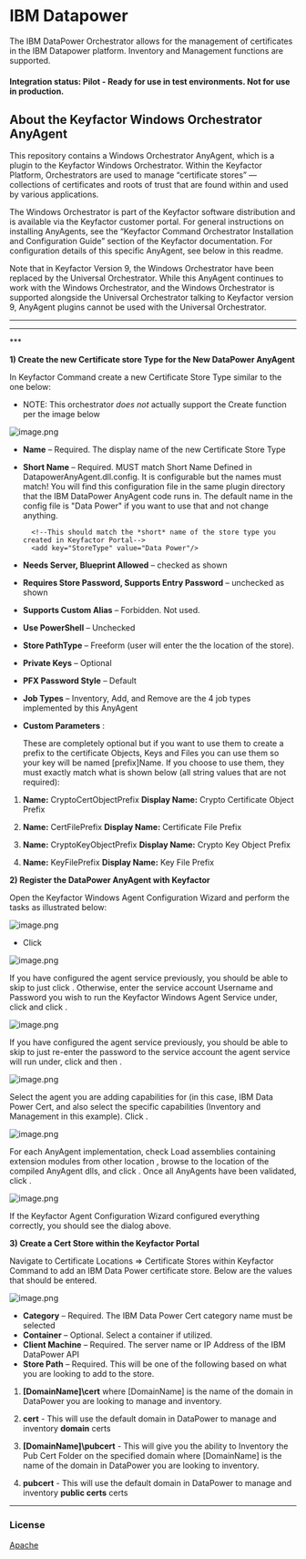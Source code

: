 # IBM Datapower

The IBM DataPower Orchestrator allows for the management of certificates in the IBM Datapower platform. Inventory and Management functions are supported.

#### Integration status: Pilot - Ready for use in test environments. Not for use in production.

## About the Keyfactor Windows Orchestrator AnyAgent

This repository contains a Windows Orchestrator AnyAgent, which is a plugin to the Keyfactor Windows Orchestrator. Within the Keyfactor Platform, Orchestrators are used to manage “certificate stores” &mdash; collections of certificates and roots of trust that are found within and used by various applications.

The Windows Orchestrator is part of the Keyfactor software distribution and is available via the Keyfactor customer portal. For general instructions on installing AnyAgents, see the “Keyfactor Command Orchestrator Installation and Configuration Guide” section of the Keyfactor documentation. For configuration details of this specific AnyAgent, see below in this readme.

Note that in Keyfactor Version 9, the Windows Orchestrator have been replaced by the Universal Orchestrator. While this AnyAgent continues to work with the Windows Orchestrator, and the Windows Orchestrator is supported alongside the Universal Orchestrator talking to Keyfactor version 9, AnyAgent plugins cannot be used with the Universal Orchestrator.

---




---

﻿*** 

**1) Create the new Certificate store Type for the New DataPower AnyAgent**

In Keyfactor Command create a new Certificate Store Type similar to the one below:
- NOTE: This orchestrator _does not_ actually support the Create function per the image below

![image.png](/Images/CertStoreTypes.png)


- **Name** – Required. The display name of the new Certificate Store Type
- **Short Name** – Required. MUST match Short Name Defined in DatapowerAnyAgent.dll.config.  It is configurable but the names must match!  You will find this configuration file in the same plugin directory that the IBM DataPower AnyAgent code runs in.  The default name in the config file is "Data Power" if you want to use that and not change anything.

		<!--This should match the *short* name of the store type you created in Keyfactor Portal-->
		<add key="StoreType" value="Data Power"/>

- **Needs Server, Blueprint Allowed** – checked as shown
- **Requires Store Password, Supports Entry Password** – unchecked as shown
- **Supports Custom Alias** – Forbidden. Not used.
- **Use PowerShell** – Unchecked
- **Store PathType** – Freeform (user will enter the the location of the store).
- **Private Keys** – Optional
- **PFX Password Style** – Default
- **Job Types** – Inventory, Add, and Remove are the 4 job types implemented by this AnyAgent
- **Custom Parameters** :
 
    These are completely optional but if you want to use them to create a prefix to the certificate Objects, Keys and Files you can use them so your key will be named [prefix]Name.  If you choose to use them, they must exactly match what is shown below (all string values that are not required):

1.   **Name:** CryptoCertObjectPrefix
     **Display Name:** Crypto Certificate Object Prefix

2.   **Name:** CertFilePrefix
     **Display Name:** Certificate File Prefix

3.   **Name:** CryptoKeyObjectPrefix
     **Display Name:** Crypto Key Object Prefix

4.   **Name:** KeyFilePrefix
     **Display Name:**  Key File Prefix
    
    
**2) Register the DataPower AnyAgent with Keyfactor**

Open the Keyfactor Windows Agent Configuration Wizard and perform the tasks as illustrated below:

![image.png](/Images/ConfigWizard1.png)

- Click **<Next>**

![image.png](/Images/ConfigWizard2.png)

If you have configured the agent service previously, you should be able to skip to just click **<Next>**. Otherwise, enter the service account Username and Password you wish to run the Keyfactor Windows Agent Service under, click **<Update Windows Service Account>** and click **<Next>**.

![image.png](/Images/ConfigWizard3.png)

If you have configured the agent service previously, you should be able to skip to just re-enter the password to the service account the agent service will run under, click **<Validate Keyfactor Connection>** and then **<Next>**.

![image.png](/Images/ConfigWizard4.png)

Select the agent you are adding capabilities for (in this case, IBM Data Power Cert, and also select the specific capabilities (Inventory and Management in this example). Click **<Next>**.

![image.png](/Images/ConfigWizard5.png)

For each AnyAgent implementation, check Load assemblies containing extension modules from other location , browse to the location of the compiled AnyAgent dlls, and click **<Validate Capabilities>**. Once all AnyAgents have been validated, click **<Apply Configuration>**.

![image.png](/Images/ConfigComplete.png)

If the Keyfactor Agent Configuration Wizard configured everything correctly, you should see the dialog above.

**3) Create a Cert Store within the Keyfactor Portal**

Navigate to Certificate Locations => Certificate Stores within Keyfactor Command to add an IBM Data Power certificate store. Below are the values that should be entered.

![image.png](/Images/CertStores1.png)

- **Category** – Required. The IBM Data Power Cert category name must be selected
- **Container** – Optional. Select a container if utilized.
- **Client Machine** – Required. The server name or IP Address of the IBM DataPower API
- **Store Path** – Required.  This will be one of the following based on what you are looking to add to the store.
1. **[DomainName]\cert** where [DomainName] is the name of the domain in DataPower you are looking to manage and inventory.

2.  **cert** - This will use the default domain in DataPower to manage and inventory **domain** certs

3. **[DomainName]\pubcert** - This will give you the ability to Inventory the Pub Cert Folder on the specified domain where [DomainName] is the name of the domain in DataPower you are looking to inventory.  

4. **pubcert** - This will use the default domain in DataPower to manage and inventory **public certs** certs


 ***

### License
[Apache](https://apache.org/licenses/LICENSE-2.0)

